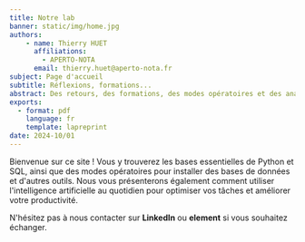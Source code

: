```yaml
---
title: Notre lab
banner: static/img/home.jpg
authors: 
    - name: Thierry HUET
      affiliations: 
        - APERTO-NOTA
      email: thierry.huet@aperto-nota.fr
subject: Page d'accueil
subtitle: Réflexions, formations...
abstract: Des retours, des formations, des modes opératoires et des analyses de pointe sur certaines de nos activités liées à l'IT. Merci de votre indulgence... ce site est en constante évolution...
exports: 
  - format: pdf
    language: fr
    template: lapreprint
date: 2024-10/01
---
```


Bienvenue sur ce site ! Vous y trouverez les bases essentielles de Python et SQL, ainsi que des modes opératoires pour installer des bases de données et d'autres outils. Nous vous présenterons également comment utiliser l'intelligence artificielle au quotidien pour optimiser vos tâches et améliorer votre productivité. 

N'hésitez pas à nous contacter sur **LinkedIn** ou **element** si vous souhaitez échanger.